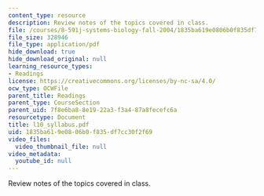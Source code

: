 ```yaml
---
content_type: resource
description: Review notes of the topics covered in class.
file: /courses/8-591j-systems-biology-fall-2004/1835ba619e0806b0f835df7cc30f2f69_l10_syllabus.pdf
file_size: 328946
file_type: application/pdf
hide_download: true
hide_download_original: null
learning_resource_types:
- Readings
license: https://creativecommons.org/licenses/by-nc-sa/4.0/
ocw_type: OCWFile
parent_title: Readings
parent_type: CourseSection
parent_uid: 7f8e6ba8-8e19-22a3-f3a4-87a8fecefc6a
resourcetype: Document
title: l10_syllabus.pdf
uid: 1835ba61-9e08-06b0-f835-df7cc30f2f69
video_files:
  video_thumbnail_file: null
video_metadata:
  youtube_id: null
---
```

Review notes of the topics covered in class.